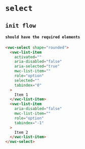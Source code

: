 # `select`

## `init flow`

####   `should have the required elements`

```html
<vwc-select shape="rounded">
  <vwc-list-item
    activated=""
    aria-disabled="false"
    aria-selected="true"
    mwc-list-item=""
    role="option"
    selected=""
    tabindex="0"
  >
    Item 1
  </vwc-list-item>
  <vwc-list-item
    aria-disabled="false"
    mwc-list-item=""
    role="option"
    tabindex="-1"
  >
    Item 2
  </vwc-list-item>
</vwc-select>

```

